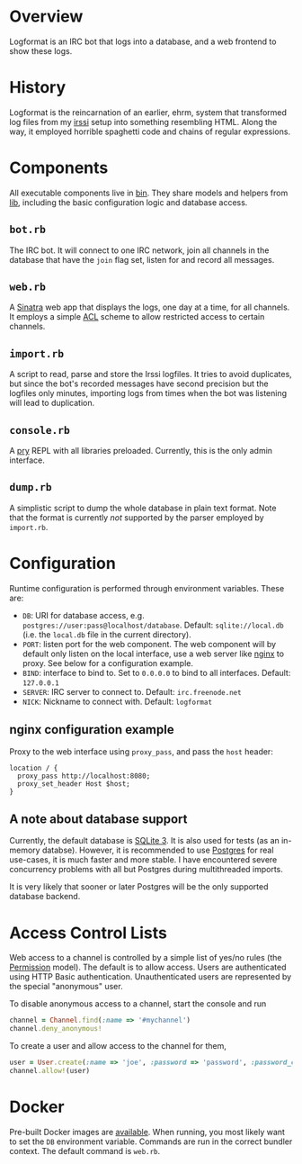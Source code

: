 # Overview

Logformat is an IRC bot that logs into a database, and a web frontend to show these logs.

# History

Logformat is the reincarnation of an earlier, ehrm, system that transformed log files from my [irssi](http://www.irssi.org) setup into something resembling HTML. Along the way, it employed horrible spaghetti code and chains of regular expressions.

# Components

All executable components live in [bin](bin/). They share models and helpers from [lib](lib/), including the basic configuration logic and database access.

## `bot.rb`

The IRC bot. It will connect to one IRC network, join all channels in the database that have the `join` flag set, listen for and record all messages.

## `web.rb`

A [Sinatra](http://sinatrarb.com) web app that displays the logs, one day at a time, for all channels. It employs a simple [ACL](#access-control-lists) scheme to allow restricted access to certain channels.

## `import.rb`

A script to read, parse and store the Irssi logfiles. It tries to avoid duplicates, but since the bot's recorded messages have second precision but the logfiles only minutes, importing logs from times when the bot was listening will lead to duplication.

## `console.rb`

A [pry](http://pryrepl.org) REPL with all libraries preloaded. Currently, this is the only admin interface.

## `dump.rb`

A simplistic script to dump the whole database in plain text format. Note that the format is currently _not_ supported by the parser employed by `import.rb`.

# Configuration

Runtime configuration is performed through environment variables. These are:

* `DB`: URI for database access, e.g. `postgres://user:pass@localhost/database`. Default: `sqlite://local.db` (i.e. the `local.db` file in the current directory).
* `PORT`: listen port for the web component. The web component will by default only listen on the local interface, use a web server like [nginx](http://nginx.org) to proxy. See below for a configuration example.
* `BIND`: interface to bind to. Set to `0.0.0.0` to bind to all interfaces. Default: `127.0.0.1`
* `SERVER`: IRC server to connect to. Default: `irc.freenode.net`
* `NICK`: Nickname to connect with. Default: `logformat`

## nginx configuration example

Proxy to the web interface using `proxy_pass`, and pass the `host` header:

```nginx
location / {
  proxy_pass http://localhost:8080;
  proxy_set_header Host $host;
}
```

## A note about database support

Currently, the default database is [SQLite 3](https://sqlite.org). It is also used for tests (as an in-memory databse). However, it is recommended to use [Postgres](http://postgresql.org) for real use-cases, it is much faster and more stable. I have encountered severe concurrency problems with all but Postgres during multithreaded imports.

It is very likely that sooner or later Postgres will be the only supported database backend.

# Access Control Lists

Web access to a channel is controlled by a simple list of yes/no rules (the [Permission](lib/models/permission.rb) model). The default is to allow access. Users are authenticated using HTTP Basic authentication. Unauthenticated users are represented by the special "anonymous" user.

To disable anonymous access to a channel, start the console and run

```ruby
channel = Channel.find(:name => '#mychannel')
channel.deny_anonymous!
```

To create a user and allow access to the channel for them,

```ruby
user = User.create(:name => 'joe', :password => 'password', :password_confirmation => 'password')
channel.allow!(user)
```

# Docker

Pre-built Docker images are [available](https://registry.hub.docker.com/u/matthiasr/logformat/). When running, you most likely want to set the `DB` environment variable. Commands are run in the correct bundler context. The default command is `web.rb`.
